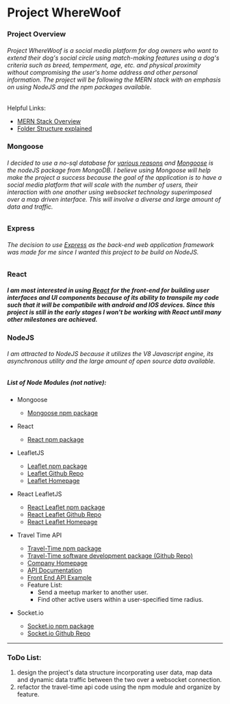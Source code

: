 # Project WhereWoof 

### Project Overview
###### Project WhereWoof is a social media platform for dog owners who want to extend their dog's social circle using match-making features using a dog's criteria such as breed, temperment, age, etc. and physical proximity without compromising the user's home address and other personal information.  The project will be following the MERN stack with an emphasis on using NodeJS and the npm packages available.

Helpful Links:
* [MERN Stack Overview](https://codedec.com/tutorials/full-stack-mern-tutorial/)
* [Folder Structure explained](https://codedec.com/tutorials/workflow-and-folder-structure-for-mern-application/)

### **M**ongoose 

###### I decided to use a no-sql database for [various reasons](https://www.mongodb.com/why-use-mongodb) and [Mongoose](https://mongoosejs.com/docs/api.html) is the nodeJS package from MongoDB.  I believe using Mongoose will help make the project a success because the goal of the application is to have a social media platform that will scale with the number of users, their interaction with one another using websocket technology superimposed over a map driven interface.  This will involve a diverse and large amount of data and traffic.




### **E**xpress

###### The decision to use [Express](https://expressjs.com/) as the back-end web application framework was made for me since I wanted this project to be build on NodeJS.



### **R**eact

##### I am most interested in using [React](https://reactjs.org/) for the front-end for building user interfaces and UI components because of its ability to transpile my code such that it will be compatibile with android and IOS devices.  Since this  project is still in the early stages I won't be working with React until many other milestones are achieved.



### **N**odeJS

###### I am attracted to NodeJS because it utilizes the V8 Javascript engine, its asynchronous utility and the large amount of open source data available.  

##### List of Node Modules (not native):
* Mongoose
	* [Mongoose npm package](https://www.npmjs.com/package/mongoose) 	

* React
	* [React npm package](https://www.npmjs.com/package/react)

* LeafletJS
	* [Leaflet npm package](https://www.npmjs.com/package/leaflet)
	* [Leaflet Github Repo](https://github.com/Leaflet/Leaflet)
	* [Leaflet Homepage](https://leafletjs.com/)
 	
* React LeafletJS
	* [React Leaflet npm package](https://www.npmjs.com/package/react-leaflet)
	* [React Leaflet Github Repo](https://github.com/PaulLeCam/react-leaflet)  
	* [React Leaflet Homepage](https://react-leaflet.js.org/)

* Travel Time API
	* [Travel-Time npm package](https://www.npmjs.com/package/traveltime-api-sdk-ts)
	* [Travel-Time software development package (Github Repo)](https://github.com/traveltime-dev/traveltime-sdk-openAPI)
	* [Company Homepage](https://traveltime.com/)
	* [API Documentation](https://traveltime.com/docs/api/overview/introduction)
	* [Front End API Example](https://app.traveltime.com/reachableFrom/33%2C%20Argyle%20Road%2C%20Ditmas%20Park%2C%20Brooklyn%2C%20New%20York%2C%20Kings%20County%2C%20New%20York%2C%2011226%2C%20United%20States%20of%20America@lat40.6488008@lng-73.9673074/within/30/minutes/public-transport/radius)
	* Feature List:
		* Send a meetup marker to another user.
		* Find other active users within a user-specified time radius.

* Socket.io
	*  [Socket.io npm package](https://www.npmjs.com/package/socket.io)
	*  [Socket.io Github Repo](https://github.com/socketio/socket.io)

---
### ToDo List:
1.  design the project's data structure incorporating user data, map data and dynamic data traffic between the two over a websocket connection.
2.  refactor the travel-time api code using the npm module and organize by feature.



